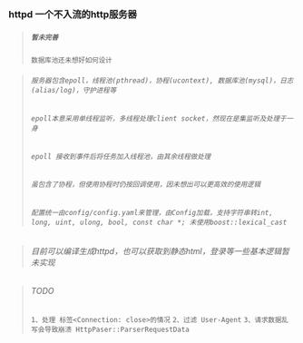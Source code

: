 ### httpd 一个不入流的http服务器

> ##### `暂未完善`
> `数据库池还未想好如何设计`

> ###### `服务器包含epoll，线程池(pthread)，协程(ucontext), 数据库池(mysql)，日志(alias/log)，守护进程等`
> ###### `epoll本意采用单线程监听，多线程处理client socket，然现在是集监听及处理于一身`
> ###### `epoll 接收到事件后将任务加入线程池，由其余线程做处理`
> ###### `虽包含了协程，但使用协程时仍按回调使用，因未想出可以更高效的使用逻辑`
> ###### `配置统一由config/config.yaml来管理，由Config加载，支持字符串转int, long, uint, ulong, bool, const char *; 未使用boost::lexical_cast`

> ###### 目前可以编译生成httpd，也可以获取到静态html，登录等一些基本逻辑暂未实现

> ###### TODO
> `1、处理 标签<Connection: close>的情况`
> `2、过滤 User-Agent`
> `3、请求数据乱写会导致崩溃 HttpPaser::ParserRequestData`
